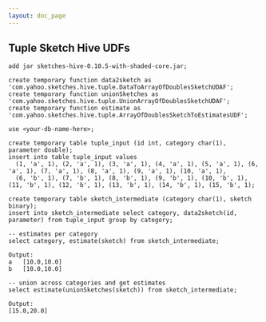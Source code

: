 ```yaml
---
layout: doc_page
---
```


## Tuple Sketch Hive UDFs

    add jar sketches-hive-0.10.5-with-shaded-core.jar;

    create temporary function data2sketch as 'com.yahoo.sketches.hive.tuple.DataToArrayOfDoublesSketchUDAF';
    create temporary function unionSketches as 'com.yahoo.sketches.hive.tuple.UnionArrayOfDoublesSketchUDAF';
    create temporary function estimate as 'com.yahoo.sketches.hive.tuple.ArrayOfDoublesSketchToEstimatesUDF';

    use <your-db-name-here>;

    create temporary table tuple_input (id int, category char(1), parameter double);
    insert into table tuple_input values
      (1, 'a', 1), (2, 'a', 1), (3, 'a', 1), (4, 'a', 1), (5, 'a', 1), (6, 'a', 1), (7, 'a', 1), (8, 'a', 1), (9, 'a', 1), (10, 'a', 1),
      (6, 'b', 1), (7, 'b', 1), (8, 'b', 1), (9, 'b', 1), (10, 'b', 1), (11, 'b', 1), (12, 'b', 1), (13, 'b', 1), (14, 'b', 1), (15, 'b', 1);

    create temporary table sketch_intermediate (category char(1), sketch binary);
    insert into sketch_intermediate select category, data2sketch(id, parameter) from tuple_input group by category;

    -- estimates per category
    select category, estimate(sketch) from sketch_intermediate;

    Output:
    a	[10.0,10.0]
    b	[10.0,10.0]

    -- union across categories and get estimates
    select estimate(unionSketches(sketch)) from sketch_intermediate;

    Output:
    [15.0,20.0]
